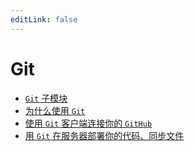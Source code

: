 ```yaml
---
editLink: false
---
```

# Git

- [`Git` 子模块](Git子模块.md)
- [为什么使用 `Git`](为什么使用Git.md)
- [使用 `Git` 客户端连接你的 `GitHub`](使用Git客户端连接你的GitHub.md)
- [用 `Git` 在服务器部署你的代码、同步文件](用Git在服务器部署你的代码、同步文件.md)
